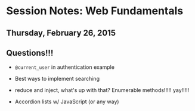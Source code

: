 # Session Notes: Web Fundamentals
## Thursday, February 26, 2015

## Questions!!!

- `@current_user` in authentication example

- Best ways to implement searching

- reduce and inject, what's up with that?
  Enumerable methods!!!!! yay!!!!!

- Accordion lists w/ JavaScript (or any way)
